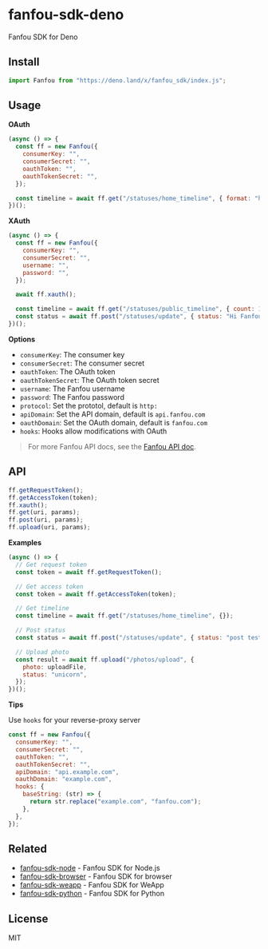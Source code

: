 # fanfou-sdk-deno

Fanfou SDK for Deno

## Install

```javascript
import Fanfou from "https://deno.land/x/fanfou_sdk/index.js";
```

## Usage

**OAuth**

```javascript
(async () => {
  const ff = new Fanfou({
    consumerKey: "",
    consumerSecret: "",
    oauthToken: "",
    oauthTokenSecret: "",
  });

  const timeline = await ff.get("/statuses/home_timeline", { format: "html" });
})();
```

**XAuth**

```javascript
(async () => {
  const ff = new Fanfou({
    consumerKey: "",
    consumerSecret: "",
    username: "",
    password: "",
  });

  await ff.xauth();

  const timeline = await ff.get("/statuses/public_timeline", { count: 10 });
  const status = await ff.post("/statuses/update", { status: "Hi Fanfou" });
})();
```

**Options**

- `consumerKey`: The consumer key
- `consumerSecret`: The consumer secret
- `oauthToken`: The OAuth token
- `oauthTokenSecret`: The OAuth token secret
- `username`: The Fanfou username
- `password`: The Fanfou password
- `protocol`: Set the prototol, default is `http:`
- `apiDomain`: Set the API domain, default is `api.fanfou.com`
- `oauthDomain`: Set the OAuth domain, default is `fanfou.com`
- `hooks`: Hooks allow modifications with OAuth

> For more Fanfou API docs, see the
> [Fanfou API doc](https://github.com/FanfouAPI/FanFouAPIDoc/wiki).

## API

```javascript
ff.getRequestToken();
ff.getAccessToken(token);
ff.xauth();
ff.get(uri, params);
ff.post(uri, params);
ff.upload(uri, params);
```

**Examples**

```javascript
(async () => {
  // Get request token
  const token = await ff.getRequestToken();

  // Get access token
  const token = await ff.getAccessToken(token);

  // Get timeline
  const timeline = await ff.get("/statuses/home_timeline", {});

  // Post status
  const status = await ff.post("/statuses/update", { status: "post test" });

  // Upload photo
  const result = await ff.upload("/photos/upload", {
    photo: uploadFile,
    status: "unicorn",
  });
})();
```

**Tips**

Use `hooks` for your reverse-proxy server

```javascript
const ff = new Fanfou({
  consumerKey: "",
  consumerSecret: "",
  oauthToken: "",
  oauthTokenSecret: "",
  apiDomain: "api.example.com",
  oauthDomain: "example.com",
  hooks: {
    baseString: (str) => {
      return str.replace("example.com", "fanfou.com");
    },
  },
});
```

## Related

- [fanfou-sdk-node](https://github.com/fanfoujs/fanfou-sdk-node) - Fanfou SDK
  for Node.js
- [fanfou-sdk-browser](https://github.com/fanfoujs/fanfou-sdk-browser) - Fanfou
  SDK for browser
- [fanfou-sdk-weapp](https://github.com/fanfoujs/fanfou-sdk-weapp) - Fanfou SDK
  for WeApp
- [fanfou-sdk-python](https://github.com/LitoMore/fanfou-sdk-python) - Fanfou
  SDK for Python

## License

MIT
